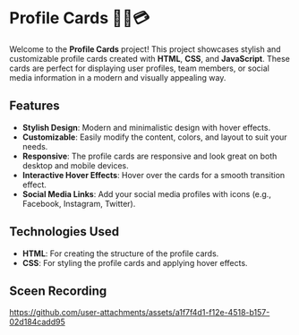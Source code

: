 # Profile Cards 🧑‍💼💳

Welcome to the **Profile Cards** project! This project showcases stylish and customizable profile cards created with **HTML**, **CSS**, and **JavaScript**. These cards are perfect for displaying user profiles, team members, or social media information in a modern and visually appealing way.

## Features

- **Stylish Design**: Modern and minimalistic design with hover effects.
- **Customizable**: Easily modify the content, colors, and layout to suit your needs.
- **Responsive**: The profile cards are responsive and look great on both desktop and mobile devices.
- **Interactive Hover Effects**: Hover over the cards for a smooth transition effect.
- **Social Media Links**: Add your social media profiles with icons (e.g., Facebook, Instagram, Twitter).

## Technologies Used

- **HTML**: For creating the structure of the profile cards.
- **CSS**: For styling the profile cards and applying hover effects.

## Sceen Recording

https://github.com/user-attachments/assets/a1f7f4d1-f12e-4518-b157-02d184cadd95


